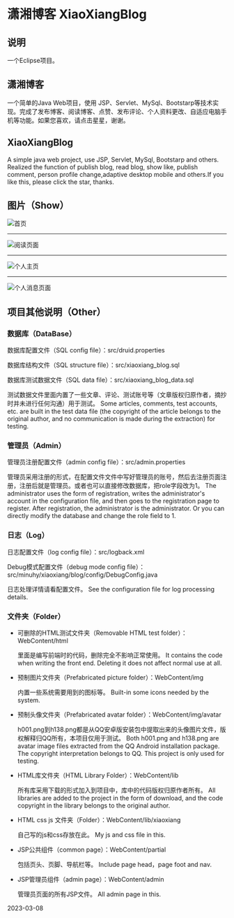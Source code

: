 # 潇湘博客 XiaoXiangBlog

## 说明
一个Eclipse项目。

## 潇湘博客
一个简单的Java Web项目，使用 JSP、Servlet、MySql、Bootstarp等技术实现。完成了发布博客、阅读博客、点赞、发布评论、个人资料更改、自适应电脑手机等功能。如果您喜欢，请点击星星，谢谢。

## XiaoXiangBlog

A simple java web project, use JSP, Servlet, MySql, Bootstarp and others. Realized the function of publish blog, read blog, show like, publish comment, person profile change,adaptive desktop mobile and others.If you like this, please click the star, thanks.

## 图片（Show）
![首页](image\README\image-20230308112559074.png)

---

![阅读页面](image\README\image-20230308112335629.png)

---

![个人主页](image\README\image-20230308112359260.png)

---

![个人消息页面](image\README\image-20230308112506040.png)



## 项目其他说明（Other）

### 数据库（DataBase）

数据库配置文件（SQL config file）：src/druid.properties

数据库结构文件（SQL structure file）：src/xiaoxiang_blog.sql

数据库测试数据文件（SQL data file）：src/xiaoxiang_blog_data.sql

测试数据文件里面内置了一些文章、评论、测试账号等（文章版权归原作者，摘抄时并未进行任何沟通）用于测试。
Some articles, comments, test accounts, etc. are built in the test data file (the copyright of the article belongs to the original author, and no communication is made during the extraction) for testing.

### 管理员（Admin）

管理员注册配置文件（admin config file）：src/admin.properties

管理员采用注册的形式，在配置文件文件中写好管理员的账号，然后去注册页面注册，注册后就是管理员。或者也可以直接修改数据库，把role字段改为1。
The administrator uses the form of registration, writes the administrator's account in the configuration file, and then goes to the registration page to register. After registration, the administrator is the administrator. Or you can directly modify the database and change the role field to 1.

### 日志（Log）

日志配置文件（log config file）：src/logback.xml

Debug模式配置文件（debug mode config file）：src/minuhy/xiaoxiang/blog/config/DebugConfig.java

日志处理详情请看配置文件。
See the configuration file for log processing details.

### 文件夹（Folder）

- 可删除的HTML测试文件夹（Removable HTML test folder）：WebContent/html

  里面是编写前端时的代码，删除完全不影响正常使用。
  It contains the code when writing the front end. Deleting it does not affect normal use at all.

- 预制图片文件夹（Prefabricated picture folder）：WebContent/img

  内置一些系统需要用到的图标等。
  Built-in some icons needed by the system.

- 预制头像文件夹（Prefabricated avatar folder）：WebContent/img/avatar

  h001.png到h138.png都是从QQ安卓版安装包中提取出来的头像图片文件，版权解释归QQ所有，本项目仅用于测试。
  Both h001.png and h138.png are avatar image files extracted from the QQ Android installation package. The copyright interpretation belongs to QQ. This project is only used for testing.

- HTML库文件夹（HTML Library Folder）：WebContent/lib

  所有库采用下载的形式加入到项目中，库中的代码版权归原作者所有。
  All libraries are added to the project in the form of download, and the code copyright in the library belongs to the original author.

- HTML css js 文件夹（Folder）：WebContent/lib/xiaoxiang

  自己写的js和css存放在此。
  My js and css file in this.

- JSP公共组件（common page）：WebContent/partial

  包括页头、页脚、导航栏等。
  Include page head，page foot and nav.

- JSP管理员组件（admin page）：WebContent/admin

  管理员页面的所有JSP文件。
  All admin page in this.



2023-03-08